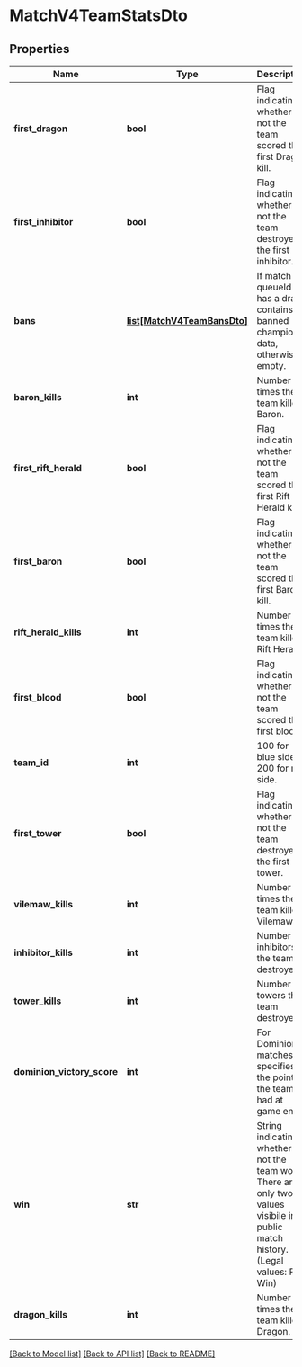 # MatchV4TeamStatsDto

## Properties
Name | Type | Description | Notes
------------ | ------------- | ------------- | -------------
**first_dragon** | **bool** | Flag indicating whether or not the team scored the first Dragon kill. | [optional] 
**first_inhibitor** | **bool** | Flag indicating whether or not the team destroyed the first inhibitor. | [optional] 
**bans** | [**list[MatchV4TeamBansDto]**](MatchV4TeamBansDto.md) | If match queueId has a draft, contains banned champion data, otherwise empty. | [optional] 
**baron_kills** | **int** | Number of times the team killed Baron. | [optional] 
**first_rift_herald** | **bool** | Flag indicating whether or not the team scored the first Rift Herald kill. | [optional] 
**first_baron** | **bool** | Flag indicating whether or not the team scored the first Baron kill. | [optional] 
**rift_herald_kills** | **int** | Number of times the team killed Rift Herald. | [optional] 
**first_blood** | **bool** | Flag indicating whether or not the team scored the first blood. | [optional] 
**team_id** | **int** | 100 for blue side. 200 for red side. | [optional] 
**first_tower** | **bool** | Flag indicating whether or not the team destroyed the first tower. | [optional] 
**vilemaw_kills** | **int** | Number of times the team killed Vilemaw. | [optional] 
**inhibitor_kills** | **int** | Number of inhibitors the team destroyed. | [optional] 
**tower_kills** | **int** | Number of towers the team destroyed. | [optional] 
**dominion_victory_score** | **int** | For Dominion matches, specifies the points the team had at game end. | [optional] 
**win** | **str** | String indicating whether or not the team won. There are only two values visibile in public match history.              (Legal values:  Fail,  Win) | [optional] 
**dragon_kills** | **int** | Number of times the team killed Dragon. | [optional] 

[[Back to Model list]](../README.md#documentation-for-models) [[Back to API list]](../README.md#documentation-for-api-endpoints) [[Back to README]](../README.md)


